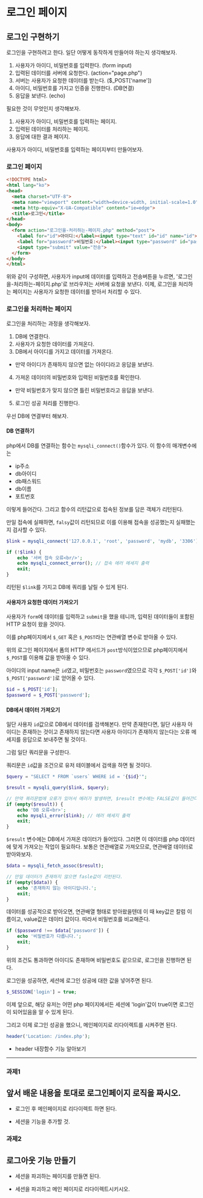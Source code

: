 # 로그인 페이지

## 로그인 구현하기

로그인을 구현하려고 한다. 일단 어떻게 동작하게 만들어야 하는지 생각해보자.

1. 사용자가 아이디, 비밀번호를 입력한다. (form input)
2. 입력된 데이터를 서버에 요청한다. (action="page.php")
3. 서버는 사용자가 요청한 데이터를 받는다. ($_POST['name'])
4. 아이디, 비밀번호를 가지고 인증을 진행한다. (DB연결)
5. 응답을 보낸다. (echo)

필요한 것이 무엇인지 생각해보자.

1. 사용자가 아이디, 비밀번호를 입력하는 페이지.
2. 입력된 데이터를 처리하는 페이지.
3. 응답에 대한 결과 페이지.

사용자가 아이디, 비밀번호를 입력하는 페이지부터 만들어보자.

### 로그인 페이지

```html
<!DOCTYPE html>
<html lang="ko">
<head>
  <meta charset="UTF-8">
  <meta name="viewport" content="width=device-width, initial-scale=1.0">
  <meta http-equiv="X-UA-Compatible" content="ie=edge">
  <title>로그인</title>
</head>
<body>
  <form action="로그인을-처리하는-페이지.php" method="post">
    <label for="id">아이디:</label><input type="text" id="id" name="id"><br>
    <label for="password">비밀번호:</label><input type="password" id="password" name="password"><br>
    <input type="submit" value="전송">
  </form>
</body>
</html>
```

위와 같이 구성하면, 사용자가 input에 데이터를 입력하고 전송버튼을 누르면, '로그인을-처리하는-페이지.php'로 브라우저는 서버에 요청을 보낸다.
이제, 로그인을 처리하는 페이지는 사용자가 요청한 데이터를 받아서 처리할 수 있다.

### 로그인을 처리하는 페이지

로그인을 처리하는 과정을 생각해보자.

1. DB에 연결한다.
2. 사용자가 요청한 데이터를 가져온다.
3. DB에서 아이디를 가지고 데이터를 가져온다.
  - 만약 아이디가 존재하지 않으면 없는 아이디라고 응답을 보낸다.
4. 가져온 데이터의 비밀번호와 입력된 비밀번호를 확인한다.
  - 만약 비밀번호가 맞지 않으면 틀린 비밀번호라고 응답을 보낸다.
5. 로그인 성공 처리를 진행한다.

우선 DB에 연결부터 해보자.

#### DB 연결하기

php에서 DB를 연결하는 함수는 `mysqli_connect()`함수가 있다. 이 함수의 매개변수에는

- ip주소
- db아이디
- db패스워드
- db이름
- 포트번호

이렇게 들어간다. 그리고 함수의 리턴값으로 접속된 정보를 담은 객체가 리턴된다.

만일 접속에 실패하면, `falsy`값이 리턴되므로 이를 이용해 접속을 성공했는지 실패했는지 검사할 수 있다.

```php
$link = mysqli_connect('127.0.0.1', 'root', 'password', 'mydb', '3306');

if (!$link) {
    echo '서버 접속 오류<br/>';
    echo mysqli_connect_error(); // 접속 에러 메세지 출력
    exit;
}
```

리턴된 `$link`를 가지고 DB에 쿼리를 날릴 수 있게 된다.

#### 사용자가 요청한 데이터 가져오기

사용자가 `form`에 데이터를 입력하고 `submit`을 했을 테니까, 입력된 데이터들이 포함된 HTTP 요청이 왔을 것이다.

이를 php페이지에서 `$_GET` 혹은 `$_POST`라는 연관배열 변수로 받아올 수 있다.

위의 로그인 페이지에서 폼의 HTTP 메서드가 `post`방식이었으므로 php페이지에서 `$_POST`를 이용해 값을 받아올 수 있다.

아이디의 input name은 `id`였고, 비밀번호는 `password`였으므로 각각 `$_POST['id']`와 `$_POST['password']`로 얻어올 수 있다.

```php
$id = $_POST['id'];
$password = $_POST['password'];
```

#### DB에서 데이터 가져오기

일단 사용자 `id`값으로 DB에서 데이터를 검색해본다. 만약 존재한다면, 일단 사용자 아이디는 존재하는 것이고 존재하지 않는다면 사용자 아이디가 존재하지 않는다는 오류 메세지를 응답으로 보내주면 될 것이다.

그럼 일단 쿼리문을 구성한다.

쿼리문은 `id`값을 조건으로 유저 테이블에서 검색을 하면 될 것이다.

```php
$query = "SELECT * FROM `users` WHERE id = '{$id}'";

$result = mysqli_query($link, $query);

// 만약 쿼리문법에 오류가 있어서 에러가 발생하면, $result 변수에는 FALSE값이 들어간다.
if (empty($result)) {
    echo 'DB 오류<br>';
    echo mysqli_error($link); // 에러 메세지 출력
    exit;
}
```

`$result` 변수에는 DB에서 가져온 데이터가 들어있다. 그러면 이 데이터를 php 데이터에 맞게 가져오는 작업이 필요하다. 보통은 연관배열로 가져오므로, 연관배열 데이터로 받아와보자.

```php
$data = mysqli_fetch_assoc($result);

// 만일 데이터가 존재하지 않으면 fasle값이 리턴된다.
if (empty($data)) {
    echo '존재하지 않는 아이디입니다.';
    exit;
}
```

데이터를 성공적으로 받아오면, 연관배열 형태로 받아왔을텐데 이 때 key값은 칼럼 이름이고, value값은 데이터 값이다. 따라서 비밀번호를 비교해준다.

```php
if ($password !== $data['password']) {
    echo '비밀번호가 다릅니다.';
    exit;
}
```

위의 조건도 통과하면 아이디도 존재하며 비밀번호도 같으므로, 로그인을 진행하면 된다.

로그인을 성공하면, 세션에 로그인 성공에 대한 값을 넣어주면 된다.

```php
$_SESSION['login'] = true;
```

이제 앞으로, 해당 유저는 어떤 php 페이지에서든 세션에 'login'값이 true이면 로그인이 되어있음을 알 수 있게 된다.

그리고 이제 로그인 성공을 했으니, 메인페이지로 리다이렉트를 시켜주면 된다.

```php
header('Location: /index.php');
```
- header 내장함수 기능 알아보기
---

### 과제1
## 앞서 배운 내용을 토대로 로그인페이지 로직을 짜시오.

- 로그인 후 메인페이지로 리다이렉트 하면 된다.

- 세션을 기능을 추가할 것.

### 과제2
## 로그아웃 기능 만들기

- 세션을 파괴하는 페이지를 만들면 된다.

- 세션을 파괴하고 메인 페이지로 리다이렉트시키시오.
